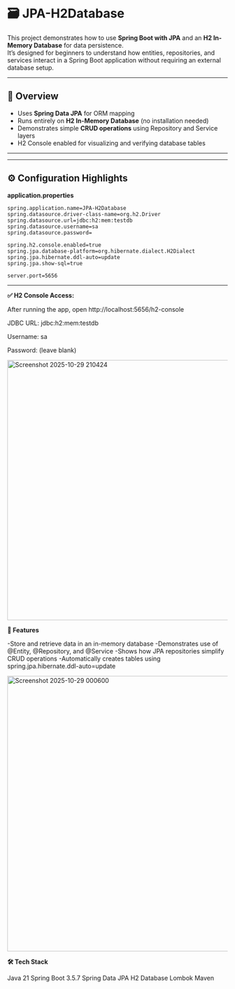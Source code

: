 # 🗃️ JPA-H2Database

This project demonstrates how to use **Spring Boot with JPA** and an **H2 In-Memory Database** for data persistence.  
It’s designed for beginners to understand how entities, repositories, and services interact in a Spring Boot application without requiring an external database setup.

---

## 📘 Overview

- Uses **Spring Data JPA** for ORM mapping  
- Runs entirely on **H2 In-Memory Database** (no installation needed)  
- Demonstrates simple **CRUD operations** using Repository and Service layers  
- H2 Console enabled for visualizing and verifying database tables

---


---

## ⚙️ Configuration Highlights

**application.properties**
```properties
spring.application.name=JPA-H2Database
spring.datasource.driver-class-name=org.h2.Driver
spring.datasource.url=jdbc:h2:mem:testdb
spring.datasource.username=sa
spring.datasource.password=

spring.h2.console.enabled=true
spring.jpa.database-platform=org.hibernate.dialect.H2Dialect
spring.jpa.hibernate.ddl-auto=update
spring.jpa.show-sql=true

server.port=5656
```
---

**✅ H2 Console Access:**

After running the app, open http://localhost:5656/h2-console

JDBC URL: jdbc:h2:mem:testdb

Username: sa

Password: (leave blank)

<img width="1078" height="593" alt="Screenshot 2025-10-29 210424" src="https://github.com/user-attachments/assets/834cde46-9197-47f7-960d-c742388ab189" />


**🧩 Features**

-Store and retrieve data in an in-memory database
-Demonstrates use of @Entity, @Repository, and @Service
-Shows how JPA repositories simplify CRUD operations
-Automatically creates tables using spring.jpa.hibernate.ddl-auto=update

<img width="1098" height="628" alt="Screenshot 2025-10-29 000600" src="https://github.com/user-attachments/assets/90ff34a1-9c6b-4825-80c4-c1e196f3aef3" />

**🛠️ Tech Stack**

Java 21
Spring Boot 3.5.7
Spring Data JPA
H2 Database
Lombok
Maven

